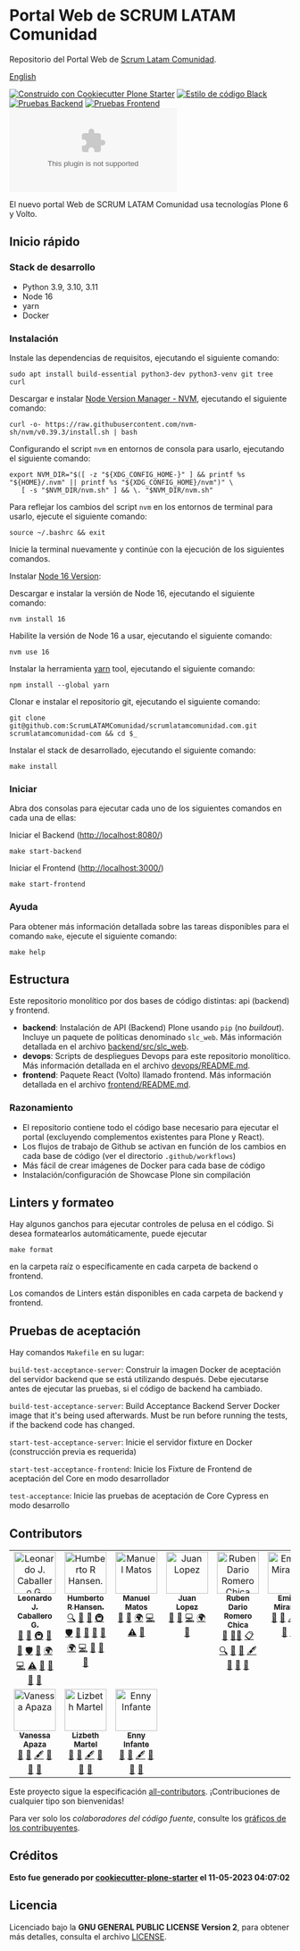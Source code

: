 # Portal Web de SCRUM LATAM Comunidad

Repositorio del Portal Web de [Scrum Latam Comunidad](https://www.scrumlatamcomunidad.com/).

[English](README.md)

[![Construido con Cookiecutter Plone Starter](https://img.shields.io/badge/built%20with-Cookiecutter%20Plone%20Starter-0083be.svg?logo=cookiecutter)](https://github.com/collective/cookiecutter-plone-starter/)
[![Estilo de código Black](https://img.shields.io/badge/code%20style-black-000000.svg)](https://github.com/ambv/black)
[![Pruebas Backend](https://github.com/ScrumLATAMComunidad/scrumlatamcomunidad.com/actions/workflows/backend.yml/badge.svg)](https://github.com/ScrumLATAMComunidad/scrumlatamcomunidad.com/actions/workflows/backend.yml)
[![Pruebas Frontend](https://github.com/ScrumLATAMComunidad/scrumlatamcomunidad.com/actions/workflows/frontend.yml/badge.svg)](https://github.com/ScrumLATAMComunidad/scrumlatamcomunidad.com/actions/workflows/frontend.yml)
[![Todos los colaboradores](https://img.shields.io/github/all-contributors/ScrumLATAMComunidad/scrumlatamcomunidad.com?color=ee8449&style=flat-square)](#contributors)

El nuevo portal Web de SCRUM LATAM Comunidad usa tecnologías
Plone 6 y Volto.

## Inicio rápido

### Stack de desarrollo

-   Python 3.9, 3.10, 3.11
-   Node 16
-   yarn
-   Docker

### Instalación

Instale las dependencias de requisitos, ejecutando el siguiente comando:

```shell
sudo apt install build-essential python3-dev python3-venv git tree curl
```

Descargar e instalar [Node Version Manager -
NVM](https://github.com/nvm-sh/nvm/blob/master/README.md), ejecutando el
siguiente comando:

```shell
curl -o- https://raw.githubusercontent.com/nvm-sh/nvm/v0.39.3/install.sh | bash
```

Configurando el script `nvm` en entornos de consola para usarlo, ejecutando
el siguiente comando:

```shell
export NVM_DIR="$([ -z "${XDG_CONFIG_HOME-}" ] && printf %s "${HOME}/.nvm" || printf %s "${XDG_CONFIG_HOME}/nvm")" \
   [ -s "$NVM_DIR/nvm.sh" ] && \. "$NVM_DIR/nvm.sh"
```

Para reflejar los cambios del script `nvm` en los entornos de terminal para
usarlo, ejecute el siguiente comando:

```shell
source ~/.bashrc && exit
```

Inicie la terminal nuevamente y continúe con la ejecución de los siguientes comandos.

Instalar [Node 16 Version](https://nodejs.org/en/blog/release/v16.16.0):

Descargar e instalar la versión de Node 16, ejecutando el siguiente comando:

```shell
nvm install 16
```

Habilite la versión de Node 16 a usar, ejecutando el siguiente comando:

```shell
nvm use 16
```

Instalar la herramienta [yarn](https://yarnpkg.com/) tool, ejecutando el siguiente
comando:

```shell
npm install --global yarn
```

Clonar e instalar el repositorio git, ejecutando el siguiente comando:

```shell
git clone git@github.com:ScrumLATAMComunidad/scrumlatamcomunidad.com.git scrumlatamcomunidad-com && cd $_
```

Instalar el stack de desarrollado, ejecutando el siguiente comando:

```shell
make install
```

### Iniciar

Abra dos consolas para ejecutar cada uno de los siguientes comandos en cada
una de ellas:

Iniciar el Backend (<http://localhost:8080/>)

```shell
make start-backend
```

Iniciar el Frontend (<http://localhost:3000/>)

```shell
make start-frontend
```

### Ayuda

Para obtener más información detallada sobre las tareas disponibles
para el comando `make`, ejecute el siguiente comando:

```shell
make help
```

## Estructura

Este repositorio monolítico por dos bases de código distintas: api
(backend) y frontend.

-   **backend**: Instalación de API (Backend) Plone usando `pip` (no
    *buildout*). Incluye un paquete de políticas denominado `slc_web`. Más
    información detallada en el archivo 
    [backend/src/slc\_web](backend/src/slc_web/README.md).
-   **devops**: Scripts de despliegues Devops para este repositorio monolítico. Más
    información detallada en el archivo [devops/README.md](devops/README.md).
-   **frontend**: Paquete React (Volto) llamado frontend. Más información detallada
    en el archivo [frontend/README.md](frontend/README.md).

### Razonamiento

-   El repositorio contiene todo el código base necesario para ejecutar el portal
    (excluyendo complementos existentes para Plone y React).
-   Los flujos de trabajo de Github se activan en función de los cambios en cada base de código
    (ver el directorio `.github/workflows`)
-   Más fácil de crear imágenes de Docker para cada base de código
-   Instalación/configuración de Showcase Plone sin compilación

## Linters y formateo

Hay algunos ganchos para ejecutar controles de pelusa en el código. Si desea
formatearlos automáticamente, puede ejecutar

`make format`

en la carpeta raíz o específicamente en cada carpeta de backend o frontend.

Los comandos de Linters están disponibles en cada carpeta de backend y frontend.

## Pruebas de aceptación

Hay comandos `Makefile` en su lugar:

`build-test-acceptance-server`: Construir la imagen Docker de aceptación
del servidor backend que se está utilizando después. Debe ejecutarse antes
de ejecutar las pruebas, si el código de backend ha cambiado.

`build-test-acceptance-server`: Build Acceptance Backend Server Docker
image that it's being used afterwards. Must be run before running the
tests, if the backend code has changed.

`start-test-acceptance-server`: Inicie el servidor fixture en Docker (construcción
previa es requerida)

`start-test-acceptance-frontend`: Inicie los Fixture de Frontend de aceptación del Core
en modo desarrollador

`test-acceptance`: Inicie las pruebas de aceptación de Core Cypress en modo desarrollo

## Contributors

<!-- ALL-CONTRIBUTORS-LIST:START - Do not remove or modify this section -->
<!-- prettier-ignore-start -->
<!-- markdownlint-disable -->
<table>
  <tbody>
    <tr>
      <td align="center" valign="top" width="16.66%"><a href="https://www.linkedin.com/in/leonardojcaballerog"><img src="https://avatars.githubusercontent.com/u/185395?v=4?s=75" width="75px;" alt="Leonardo J. Caballero G."/><br /><sub><b>Leonardo J. Caballero G.</b></sub></a><br /><a href="https://github.com/macagua/scrumlatamcomunidad.com/issues?q=author%3Amacagua" title="Informes de errores">🐛</a> <a href="#maintenance-macagua" title="Mantenimiento">🚧</a> <a href="#infra-macagua" title="Infraestructura (Hosting, Build-Tools, etc.)">🚇</a> <a href="https://github.com/macagua/scrumlatamcomunidad.com/commits?author=macagua" title="Documentación">📖</a> <a href="#tool-macagua" title="Herramientas">🔧</a> <a href="#security-macagua" title="Seguridad">🛡️</a> <a href="#question-macagua" title="Respondiendo preguntas">💬</a> <a href="#translation-macagua" title="Traducción">🌍</a> <a href="https://github.com/macagua/scrumlatamcomunidad.com/commits?author=macagua" title="Código">💻</a> <a href="https://github.com/macagua/scrumlatamcomunidad.com/commits?author=macagua" title="Pruebas">⚠️</a> <a href="#userTesting-macagua" title="Pruebas de usuario">📓</a> <a href="#projectManagement-macagua" title="Gestión de proyectos">📆</a> <a href="https://github.com/macagua/scrumlatamcomunidad.com/pulls?q=is%3Apr+reviewed-by%3Amacagua" title="Revisión de Pull Requests">👀</a> <a href="#ideas-macagua" title="Ideas, planificación y comentarios">🤔</a></td>
      <td align="center" valign="top" width="16.66%"><a href="https://www.linkedin.com/in/humberto-hansen-92b73352/"><img src="https://instagram.fmrd1-1.fna.fbcdn.net/v/t51.2885-19/17881639_747899672054176_4890925133947994112_n.jpg?_nc_ht=instagram.fmrd1-1.fna.fbcdn.net&_nc_cat=104&_nc_ohc=39h9kCktnDIAX_oAKBZ&edm=AOQ1c0wBAAAA&ccb=7-5&oh=00_AfDTMYuHMKnHrbd5GZckyn9aSBLLYLyafRJmzhP9ad1wTA&oe=648657F2&_nc_sid=f70a57?s=75" width="75px;" alt="Humberto R Hansen."/><br /><sub><b>Humberto R Hansen.</b></sub></a><br /><a href="#fundingFinding-humbertohansen" title="Búsqueda de fondos">🔍</a> <a href="https://github.com/macagua/scrumlatamcomunidad.com/issues?q=author%3Ahumbertohansen" title="Informes de errores">🐛</a> <a href="#maintenance-humbertohansen" title="Mantenimiento">🚧</a> <a href="#infra-humbertohansen" title="Infraestructura (Hosting, Build-Tools, etc.)">🚇</a> <a href="#security-humbertohansen" title="Seguridad">🛡️</a> <a href="https://github.com/macagua/scrumlatamcomunidad.com/commits?author=humbertohansen" title="Documentación">📖</a> <a href="#tool-humbertohansen" title="Herramientas">🔧</a> <a href="#question-humbertohansen" title="Respondiendo preguntas">💬</a> <a href="#design-humbertohansen" title="Diseño">🎨</a> <a href="#translation-humbertohansen" title="Traducción">🌍</a> <a href="https://github.com/macagua/scrumlatamcomunidad.com/commits?author=humbertohansen" title="Código">💻</a> <a href="#userTesting-humbertohansen" title="Pruebas de usuario">📓</a> <a href="https://github.com/macagua/scrumlatamcomunidad.com/pulls?q=is%3Apr+reviewed-by%3Ahumbertohansen" title="Revisión de Pull Requests">👀</a> <a href="#ideas-humbertohansen" title="Ideas, planificación y comentarios">🤔</a></td>
      <td align="center" valign="top" width="16.66%"><a href="https://github.com/alfadestroyer"><img src="https://avatars.githubusercontent.com/u/132786011?v=4?s=75" width="75px;" alt="Manuel Matos"/><br /><sub><b>Manuel Matos</b></sub></a><br /><a href="https://github.com/macagua/scrumlatamcomunidad.com/issues?q=author%3Aalfadestroyer" title="Informes de errores">🐛</a> <a href="#design-alfadestroyer" title="Diseño">🎨</a> <a href="#translation-alfadestroyer" title="Traducción">🌍</a> <a href="https://github.com/macagua/scrumlatamcomunidad.com/commits?author=alfadestroyer" title="Código">💻</a> <a href="https://github.com/macagua/scrumlatamcomunidad.com/commits?author=alfadestroyer" title="Pruebas">⚠️</a> <a href="#userTesting-alfadestroyer" title="Pruebas de usuario">📓</a></td>
      <td align="center" valign="top" width="16.66%"><a href="https://github.com/JuanLP06"><img src="https://avatars.githubusercontent.com/u/10691487?v=4?s=75" width="75px;" alt="Juan Lopez"/><br /><sub><b>Juan Lopez</b></sub></a><br /><a href="https://github.com/macagua/scrumlatamcomunidad.com/issues?q=author%3AJuanLP06" title="Informes de errores">🐛</a> <a href="#design-JuanLP06" title="Diseño">🎨</a> <a href="https://github.com/macagua/scrumlatamcomunidad.com/commits?author=JuanLP06" title="Código">💻</a> <a href="#translation-JuanLP06" title="Traducción">🌍</a> <a href="#userTesting-JuanLP06" title="Pruebas de usuario">📓</a></td>
      <td align="center" valign="top" width="16.66%"><a href="https://www.linkedin.com/in/ruben-dario-romero-chica-47906837/"><img src="https://avatars.githubusercontent.com/u/122922804?v=4?s=75" width="75px;" alt="Ruben Dario Romero Chica"/><br /><sub><b>Ruben Dario Romero Chica</b></sub></a><br /><a href="#business-scrumlatam" title="Desarrollo de negocios">💼</a> <a href="#mentoring-scrumlatam" title="Mentoría">🧑‍🏫</a> <a href="#eventOrganizing-scrumlatam" title="Organización de eventos">📋</a> <a href="#fundingFinding-scrumlatam" title="Búsqueda de fondos">🔍</a> <a href="https://github.com/macagua/scrumlatamcomunidad.com/issues?q=author%3Ascrumlatam" title="Informes de errores">🐛</a> <a href="https://github.com/macagua/scrumlatamcomunidad.com/commits?author=scrumlatam" title="Documentación">📖</a> <a href="#content-scrumlatam" title="Contenido">🖋</a> <a href="#question-scrumlatam" title="Respondiendo preguntas">💬</a> <a href="#projectManagement-scrumlatam" title="Gestión de proyectos">📆</a> <a href="#ideas-scrumlatam" title="Ideas, planificación y comentarios">🤔</a></td>
      <td align="center" valign="top" width="16.66%"><a href="https://www.linkedin.com/in/emilia-miranda-76242020/"><img src="https://avatars.githubusercontent.com/u/133285771?v=4?s=75" width="75px;" alt="Emilia Miranda"/><br /><sub><b>Emilia Miranda</b></sub></a><br /><a href="https://github.com/macagua/scrumlatamcomunidad.com/issues?q=author%3Aemicmiranda" title="Informes de errores">🐛</a> <a href="https://github.com/macagua/scrumlatamcomunidad.com/commits?author=emicmiranda" title="Documentación">📖</a> <a href="#content-emicmiranda" title="Contenido">🖋</a> <a href="#question-emicmiranda" title="Respondiendo preguntas">💬</a> <a href="#projectManagement-emicmiranda" title="Gestión de proyectos">📆</a> <a href="#ideas-emicmiranda" title="Ideas, planificación y comentarios">🤔</a></td>
    </tr>
    <tr>
      <td align="center" valign="top" width="16.66%"><a href="https://www.linkedin.com/in/hiomara-apaza/"><img src="https://avatars.githubusercontent.com/u/133286537?v=4?s=75" width="75px;" alt="Vanessa Apaza"/><br /><sub><b>Vanessa Apaza</b></sub></a><br /><a href="https://github.com/macagua/scrumlatamcomunidad.com/issues?q=author%3AHiomara" title="Informes de errores">🐛</a> <a href="https://github.com/macagua/scrumlatamcomunidad.com/commits?author=Hiomara" title="Documentación">📖</a> <a href="#content-Hiomara" title="Contenido">🖋</a> <a href="#question-Hiomara" title="Respondiendo preguntas">💬</a> <a href="#projectManagement-Hiomara" title="Gestión de proyectos">📆</a> <a href="#ideas-Hiomara" title="Ideas, planificación y comentarios">🤔</a></td>
      <td align="center" valign="top" width="16.66%"><a href="https://www.linkedin.com/in/lizbethmartelsalguero/"><img src="https://avatars.githubusercontent.com/u/134661241?v=4?s=75" width="75px;" alt="Lizbeth Martel"/><br /><sub><b>Lizbeth Martel</b></sub></a><br /><a href="https://github.com/macagua/scrumlatamcomunidad.com/issues?q=author%3Almartel0911" title="Informes de errores">🐛</a> <a href="https://github.com/macagua/scrumlatamcomunidad.com/commits?author=lmartel0911" title="Documentación">📖</a> <a href="#content-lmartel0911" title="Contenido">🖋</a> <a href="#question-lmartel0911" title="Respondiendo preguntas">💬</a> <a href="#projectManagement-lmartel0911" title="Gestión de proyectos">📆</a> <a href="#ideas-lmartel0911" title="Ideas, planificación y comentarios">🤔</a></td>
      <td align="center" valign="top" width="16.66%"><a href="https://www.linkedin.com/in/enny-infante-guevara-20585084/"><img src="https://avatars.githubusercontent.com/u/67449707?v=4?s=75" width="75px;" alt="Enny Infante"/><br /><sub><b>Enny Infante</b></sub></a><br /><a href="https://github.com/macagua/scrumlatamcomunidad.com/issues?q=author%3Aennyin" title="Informes de errores">🐛</a> <a href="https://github.com/macagua/scrumlatamcomunidad.com/commits?author=ennyin" title="Documentación">📖</a> <a href="#content-ennyin" title="Contenido">🖋</a> <a href="#question-ennyin" title="Respondiendo preguntas">💬</a> <a href="#projectManagement-ennyin" title="Gestión de proyectos">📆</a> <a href="#ideas-ennyin" title="Ideas, planificación y comentarios">🤔</a></td>
    </tr>
  </tbody>
</table>

<!-- markdownlint-restore -->
<!-- prettier-ignore-end -->

<!-- ALL-CONTRIBUTORS-LIST:END -->

Este proyecto sigue la especificación [all-contributors](https://github.com/kentcdodds/all-contributors). ¡Contribuciones de cualquier tipo son bienvenidas!

Para ver solo los *colaboradores del código fuente*, consulte los [gráficos de los contribuyentes](https://github.com/ScrumLATAMComunidad/scrumlatamcomunidad.com/graphs/contributors).

## Créditos

**Esto fue generado por [cookiecutter-plone-starter](https://github.com/collective/cookiecutter-plone-starter) el 11-05-2023 04:07:02**

## Licencia

Licenciado bajo la **GNU GENERAL PUBLIC LICENSE Version 2**, para obtener más detalles, consulta el archivo [LICENSE](LICENSE).
